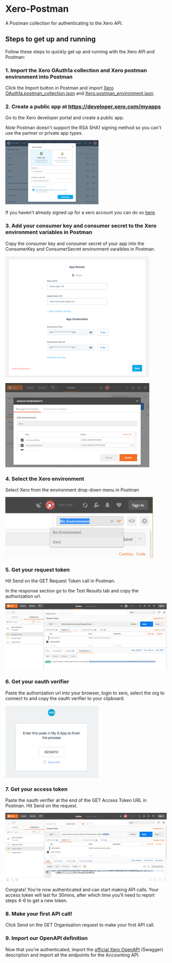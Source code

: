 # Xero-Postman
A Postman collection for authenticating to the Xero API. 

## Steps to get up and running
Follow these steps to quickly get up and running with the Xero API and Postman:

### 1. Import the Xero OAuth1a collection and Xero postman environment into Postman
Click the Import button in Postman and import [Xero OAuth1a.postman_collection.json](Xero%20OAuth1a.postman_collection.json) and [Xero.postman_environment.json](Xero.postman_environment.json).

### 2. Create a public app at https://developer.xero.com/myapps
Go to the Xero developer portal and create a public app.

*Note* Postman doesn't support the RSA SHA1 signing method so you can't use the partner or private app types.

![create a public app](images/create-public.png)

If you haven't already signed up for a xero account you can do so [here](https://www.xero.com/signup/api/).

### 3. Add your consumer key and consumer secret to the Xero environment variables in Postman
Copy the consumer key and consumer secret of your app into the ConsumerKey and ConsumerSecret environment varaibles in Postman.

![get credentials](images/credentials.png)

![manage environment](images/environment.png)

### 4. Select the Xero environment
Select Xero from the environment drop-down menu in Postman

![select environment](images/select-env.png)

### 5. Get your request token
Hit Send on the GET Request Token call in Postman. 

In the response section go to the Test Results tab and copy the authorization url.

![GET request token](images/request.png)

### 6. Get your oauth verifier
Paste the authorization url into your browser, login to xero, select the org to connect to and copy the oauth verifier to your clipboard.

![GET oauth verifier](images/verifier.png)

### 7. Get your access token
Paste the oauth verifier at the end of the GET Access Token URL in Postman. Hit Send on the request. 

![GET access token](images/access.png)

Congrats! You're now authenticated and can start making API calls. Your access token will last for 30mins, after which time you'll need to report steps 4-6 to get a new token.

### 8. Make your first API call!
Click Send on the GET Organisation request to make your first API call.

### 9. Import our OpenAPI definition
Now that you're authenticated, import the [official Xero OpenAPI](https://github.com/XeroAPI/Xero-OpenAPI) (Swagger) description and import all the endpoints for the Accounting API. 

